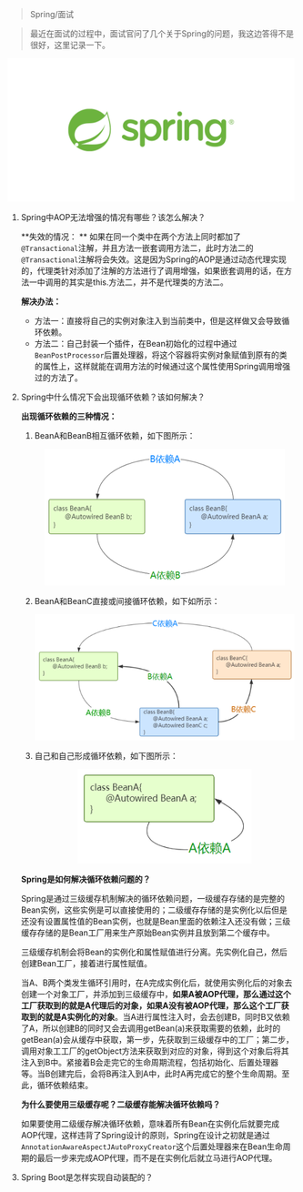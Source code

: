 > Spring/面试

> 最近在面试的过程中，面试官问了几个关于Spring的问题，我这边答得不是很好，这里记录一下。

<div align=center><img src="../../assert/og-spring.png" style="zoom: 50%;" /></div>

1. Spring中AOP无法增强的情况有哪些？该怎么解决？

    **失效的情况： ** 如果在同一个类中在两个方法上同时都加了`@Transactional`注解，并且方法一嵌套调用方法二，此时方法二的`@Transactional`注解将会失效。这是因为Spring的AOP是通过动态代理实现的，代理类针对添加了注解的方法进行了调用增强，如果嵌套调用的话，在方法一中调用的其实是this.方法二，并不是代理类的方法二。

    **解决办法：**

    * 方法一：直接将自己的实例对象注入到当前类中，但是这样做又会导致循环依赖。
    * 方法二：自己封装一个插件，在Bean初始化的过程中通过`BeanPostProcessor`后置处理器，将这个容器将实例对象赋值到原有的类的属性上，这样就能在调用方法的时候通过这个属性使用Spring调用增强过的方法了。

2. Spring中什么情况下会出现循环依赖？该如何解决？

    **出现循环依赖的三种情况：**

    1. BeanA和BeanB相互循环依赖，如下图所示：

        <div align=center><img src="../../assert/a和b相互依赖.webp" /></div>

    2. BeanA和BeanC直接或间接循环依赖，如下如所示：

        <div align=center><img src="../../assert/a和c间接依赖.webp" /></div>

    3. 自己和自己形成循环依赖，如下图所示：

        <div align=center><img src="../../assert/自己依赖自己.webp" /></div>

    **Spring是如何解决循环依赖问题的？**

    Spring是通过三级缓存机制解决的循环依赖问题，一级缓存存储的是完整的Bean实例，这些实例是可以直接使用的；二级缓存存储的是实例化以后但是还没有设置属性值的Bean实例，也就是Bean里面的依赖注入还没有做；三级缓存存储的是Bean工厂用来生产原始Bean实例并且放到第二个缓存中。

    三级缓存机制会将Bean的实例化和属性赋值进行分离。先实例化自己，然后创建Bean工厂，接着进行属性赋值。

    当A、B两个类发生循环引用时，在A完成实例化后，就使用实例化后的对象去创建一个对象工厂，并添加到三级缓存中，**如果A被AOP代理，那么通过这个工厂获取到的就是A代理后的对象，如果A没有被AOP代理，那么这个工厂获取到的就是A实例化的对象**。当A进行属性注入时，会去创建B，同时B又依赖了A，所以创建B的同时又会去调用getBean(a)来获取需要的依赖，此时的getBean(a)会从缓存中获取，第一步，先获取到三级缓存中的工厂；第二步，调用对象工工厂的getObject方法来获取到对应的对象，得到这个对象后将其注入到B中。紧接着B会走完它的生命周期流程，包括初始化、后置处理器等。当B创建完后，会将B再注入到A中，此时A再完成它的整个生命周期。至此，循环依赖结束。

    **为什么要使用三级缓存呢？二级缓存能解决循环依赖吗？**

    如果要使用二级缓存解决循环依赖，意味着所有Bean在实例化后就要完成AOP代理，这样违背了Spring设计的原则，Spring在设计之初就是通过`AnnotationAwareAspectJAutoProxyCreator`这个后置处理器来在Bean生命周期的最后一步来完成AOP代理，而不是在实例化后就立马进行AOP代理。
    
3. Spring Boot是怎样实现自动装配的？